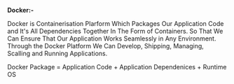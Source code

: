 **Docker:-**

Docker is Containerisation Plarform Which Packages Our Application Code and It's All Dependencies Together In The Form of Containers. 
So That We Can Ensure That Our Application Works Seamlessly in Any Environment. Through the Docker Platform We Can Develop, Shipping, Managing, Scalling and Running Applications. 

Docker Package = Application Code + Application Dependenices + Runtime OS 
